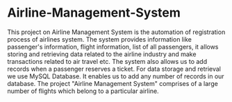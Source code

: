 # Airline-Management-System
This project on Airline Management System is the automation of registration process of airlines system. The system provides information like passenger's information, flight information, list of all passengers, it allows storing and retrieving data related to the airline industry and make transactions related to air travel etc.
The system also allows us to add records when a passenger reserves a ticket. For data storage and retrieval we use MySQL Database. It enables us to add any number of records in our database. The project "Airline Management System" comprises of a large number of flights which belong to a particular airline. 
